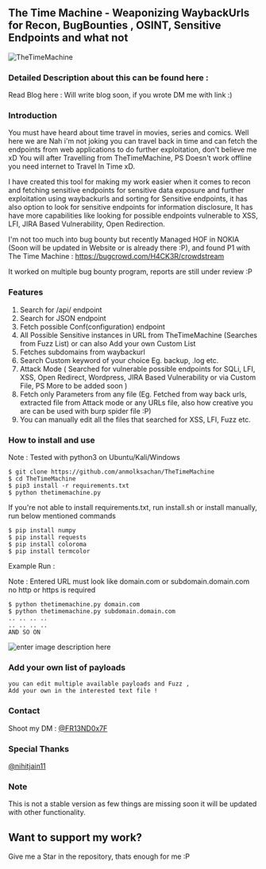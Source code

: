 ## The Time Machine - Weaponizing WaybackUrls for Recon, BugBounties , OSINT, Sensitive Endpoints and what not

![TheTimeMachine](https://raw.githubusercontent.com/anmolksachan/TheTimeMachine/main/logo.PNG)

### Detailed Description about this can be found here : 
Read Blog here : Will write blog soon, if you wrote DM me with link :)

### Introduction 

You must have heard about time travel in movies, series and comics. Well here we are Nah i'm not joking you can travel back in time and can fetch the endpoints from web applications to do further exploitation, don't believe me xD You will after Travelling from TheTimeMachine, PS Doesn't work offline you need internet to Travel In Time xD.

I have created this tool for making my work easier when it comes to recon and fetching sensitive endpoints for sensitive data exposure and further exploitation using waybackurls and sorting for Sensitive endpoints, it has also option to look for sensitive endpoints for information disclosure, It has have more capabilities like looking for possible endpoints vulnerable to XSS, LFI, JIRA Based Vulnerability, Open Redirection.

I'm not too much into bug bounty but recently Managed HOF in NOKIA (Soon will be updated in Website or is already there :P), and found P1 with The Time Machine : https://bugcrowd.com/H4CK3R/crowdstream

It worked on multiple bug bounty program, reports are still under review :P

### Features
1. Search for /api/ endpoint
2. Search for JSON endpoint
3. Fetch possible Conf(configuration) endpoint
4. All Possible Sensitive instances in URL from TheTimeMachine (Searches from Fuzz List) or can also Add your own Custom List
5. Fetches subdomains from waybackurl
6. Search Custom keyword of your choice Eg. backup, .log etc.
7. Attack Mode ( Searched for vulnerable possible endpoints for SQLi, LFI, XSS, Open Redirect, Wordpress, JIRA Based Vulnerability or via Custom File, PS More to be added soon )
8. Fetch only Parameters from any file (Eg. Fetched from way back urls, extracted file from Attack mode or any URLs file, also how creative you are can be used with burp spider file :P) 
9. You can manually edit all the files that searched for XSS, LFI, Fuzz etc.

### How to install and use 

Note : Tested with python3 on Ubuntu/Kali/Windows

```
$ git clone https://github.com/anmolksachan/TheTimeMachine
$ cd TheTimeMachine
$ pip3 install -r requirements.txt
$ python thetimemachine.py

```

If you're not able to install requirements.txt, run install.sh or install manually, run below mentioned commands
```
$ pip install numpy
$ pip install requests
$ pip install coloroma
$ pip install termcolor

```

Example Run : 

Note : Entered URL must look like domain.com or subdomain.domain.com no http or https is required

```
$ python thetimemachine.py domain.com
$ python thetimemachine.py subdomain.domain.com
.. .. .. .. 
.. .. .. .. 
AND SO ON 
```

![enter image description here](https://raw.githubusercontent.com/anmolksachan/TheTimeMachine/main/run.PNG)

### Add your own list of payloads

```
you can edit multiple available payloads and Fuzz , 
Add your own in the interested text file !

```

### Contact

Shoot my DM : [@FR13ND0x7F](https://twitter.com/fr13nd0x7f)

### Special Thanks

[@nihitjain11](https://github.com/nihitjain11)

### Note

This is not a stable version as few things are missing soon it will be updated with other functionality.

## __Want to support my work?__
Give me a Star in the repository, thats enough for me :P
